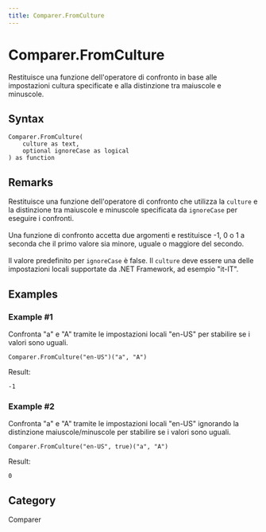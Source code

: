 ```yaml
---
title: Comparer.FromCulture
---
```


# Comparer.FromCulture


Restituisce una funzione dell&#39;operatore di confronto in base alle impostazioni cultura specificate e alla distinzione tra maiuscole e minuscole.


## Syntax

```powerquery
Comparer.FromCulture(
    culture as text,
    optional ignoreCase as logical
) as function
```


## Remarks

Restituisce una funzione dell'operatore di confronto che utilizza la <code>culture</code> e la distinzione tra maiuscole e minuscole specificata da <code>ignoreCase</code> per eseguire i confronti. <br />      <br />      Una funzione di confronto accetta due argomenti e restituisce -1, 0 o 1 a seconda che il primo valore sia minore, uguale o maggiore del secondo.<br />      <br />      Il valore predefinito per <code>ignoreCase</code> è false. Il <code>culture</code> deve essere una delle impostazioni locali supportate da .NET Framework, ad esempio "it-IT".    


## Examples

### Example #1 
Confronta &#34;a&#34; e &#34;A&#34; tramite le impostazioni locali &#34;en-US&#34; per stabilire se i valori sono uguali.
```powerquery
Comparer.FromCulture("en-US")("a", "A")
```

Result: 
```powerquery
-1
```


### Example #2 
Confronta &#34;a&#34; e &#34;A&#34; tramite le impostazioni locali &#34;en-US&#34; ignorando la distinzione maiuscole/minuscole per stabilire se i valori sono uguali.
```powerquery
Comparer.FromCulture("en-US", true)("a", "A")
```

Result: 
```powerquery
0
```




## Category
Comparer
